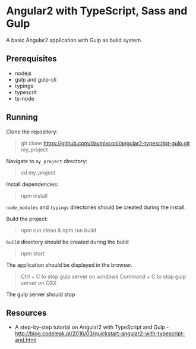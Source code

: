 Angular2 with TypeScript, Sass and Gulp
=================================

A basic Angular2 application with Gulp as build system.

Prerequisites
-------------

- nodejs
- gulp and gulp-cli
- typings
- typescrit
- ts-node

Running
-------

Clone the repository:

> git clone https://github.com/davmixcool/angular2-typescript-gulp.git my_project

Navigate to `my_project` directory:

> cd my_project

Install dependencies:

> npm install

`node_modules` and `typings` directories should be created during the install.

Build the project:

> npm run clean & npm run build

`build` directory should be created during the build

> npm start

The application should be displayed in the browser.

> Ctrl + C  to stop gulp server on windows
> Command + C  to stop gulp server on OSX

The gulp server should stop

Resources
---------

- A step-by-step tutorial on Angular2 with TypeScript and Gulp - http://blog.codeleak.pl/2016/03/quickstart-angular2-with-typescript-and.html
